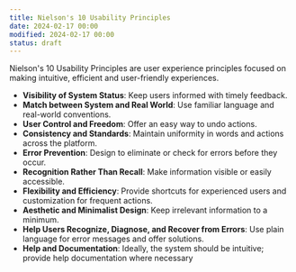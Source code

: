 ```yaml
---
title: Nielson's 10 Usability Principles
date: 2024-02-17 00:00
modified: 2024-02-17 00:00
status: draft
---
```


Nielson's 10 Usability Principles are user experience principles focused on making intuitive, efficient and user-friendly experiences.

* **Visibility of System Status**: Keep users informed with timely feedback.
* **Match between System and Real World**: Use familiar language and real-world conventions.
* **User Control and Freedom**: Offer an easy way to undo actions.
* **Consistency and Standards**: Maintain uniformity in words and actions across the platform.
* **Error Prevention**: Design to eliminate or check for errors before they occur.
* **Recognition Rather Than Recall**: Make information visible or easily accessible.
* **Flexibility and Efficiency**: Provide shortcuts for experienced users and customization for frequent actions.
* **Aesthetic and Minimalist Design**: Keep irrelevant information to a minimum.
* **Help Users Recognize, Diagnose, and Recover from Errors**: Use plain language for error messages and offer solutions.
* **Help and Documentation**: Ideally, the system should be intuitive; provide help documentation where necessary
